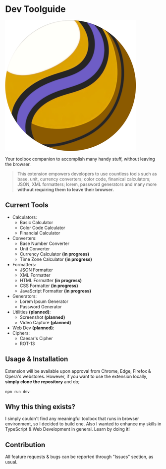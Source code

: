
# Dev Toolguide
![Dev Toolguide Logo](images/logo/final-icon-without-text-minified.png)

Your toolbox companion to accomplish many handy stuff, without leaving the browser.

> This extension empowers developers to use countless tools such as base, unit, currency converters; color code, finanical calculators; JSON, XML formatters; lorem, password generators and many more **without requiring them to leave their browser.**

## Current Tools

 - Calculators:
	 - Basic Calculator
	 - Color Code Calculator
	 - Financial Calculator
- Converters:
	- Base Number Converter
	- Unit Converter
	- Currency Calculator **(in progress)**
	- Time Zone Calculator **(in progress)**
- Formatters:
	- JSON Formatter
	- XML Formatter
	- HTML Formatter **(in progress)**
	- CSS Formatter **(in progress)**
	- JavaScript Formatter  **(in progress)**
- Generators:
	- Lorem Ipsum Generator
	- Password Generator
- Utilities **(planned)**:
	- Screenshot **(planned)**
	- Video Capture **(planned)**
- Web Dev **(planned)**:
- Ciphers:
	- Caesar's Cipher
	- ROT-13

## Usage & Installation

Extension will be available upon approval from Chrome, Edge, Firefox & Opera's webstores. However, if you want to use the extension locally, **simply clone the repository** and do;

`npm run dev`

## Why this thing exists?

I simply couldn't find any meaningful toolbox that runs in browser environment, so I decided to build one. Also I wanted to enhance my skills in TypeScript & Web Development in general. Learn by doing it!

## Contribution

All feature requests & bugs can be reported through "Issues" section, as usual.

